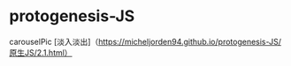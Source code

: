 # protogenesis-JS
carouselPic
[淡入淡出]（https://micheljorden94.github.io/protogenesis-JS/原生JS/2.1.html）

